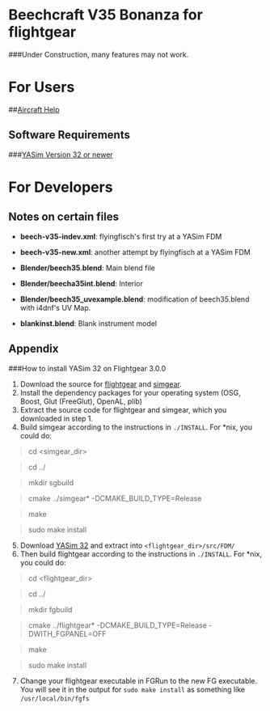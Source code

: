 Beechcraft V35 Bonanza for flightgear
=====================================
###Under Construction, many features may not work.

For Users
=========
##[Aircraft Help](http://forum.flightgear.org/viewtopic.php?f=4&t=22808&start=75)

Software Requirements
---------------------
###[YASim Version 32 or newer](#how-to-install-yasim-32-on-flightgear-300)

For Developers
==============

Notes on certain files
---------------------
* **beech-v35-indev.xml**: flyingfisch's first try at a YASim FDM

* **beech-v35-new.xml**: another attempt by flyingfisch at a YASim FDM

* **Blender/beech35.blend**: Main blend file

* **Blender/beecha35int.blend**: Interior

* **Blender/beech35_uvexample.blend**: modification of beech35.blend with i4dnf's UV Map.

* **blankinst.blend**: Blank instrument model




Appendix
--------

###How to install YASim 32 on Flightgear 3.0.0

1. Download the source for [flightgear](http://mirrors.ibiblio.org/pub/mirrors/flightgear/ftp/Source/) and [simgear](http://mirrors.ibiblio.org/pub/mirrors/simgear/ftp/Source/).
2. Install the dependency packages for your operating system (OSG, Boost, Glut (FreeGlut), OpenAL, plib)
3. Extract the source code for flightgear and simgear, which you downloaded in step 1.
4. Build simgear according to the instructions in `./INSTALL`. For *nix, you could do:

  >cd <simgear_dir>
  
  >cd ../
  
  >mkdir sgbuild
  
  >cmake ../simgear* -DCMAKE_BUILD_TYPE=Release
  
  >make
  
  >sudo make install

5. Download [YASim 32](http://emilianh.go.ro:6980/flightgear/misc/YASim.zip) and extract into `<flightgear_dir>/src/FDM/`
6. Then build flightgear according to the instructions in `./INSTALL`. For *nix, you could do:

  >cd <flightgear_dir>
  
  >cd ../
  
  >mkdir fgbuild
  
  >cmake ../flightgear* -DCMAKE_BUILD_TYPE=Release -DWITH_FGPANEL=OFF
  
  >make
  
  >sudo make install
  
7. Change your flightgear executable in FGRun to the new FG executable. You will see it in the output for `sudo make install` as something like `/usr/local/bin/fgfs`


